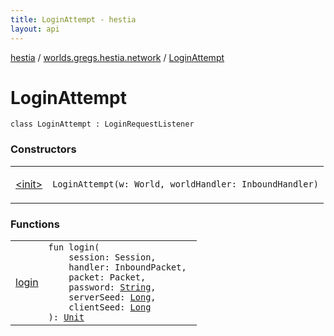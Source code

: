 ```yaml
---
title: LoginAttempt - hestia
layout: api
---
```


<div class='api-docs-breadcrumbs'><a href="../../index.html">hestia</a> / <a href="../index.html">worlds.gregs.hestia.network</a> / <a href="./index.html">LoginAttempt</a></div>

# LoginAttempt

<div class="signature"><code><span class="keyword">class </span><span class="identifier">LoginAttempt</span>&nbsp;<span class="symbol">:</span>&nbsp;<span class="identifier">LoginRequestListener</span></code></div>

### Constructors

<table class="api-docs-table">
<tbody>
<tr>
<td markdown="1">

<a href="-init-.html">&lt;init&gt;</a>


</td>
<td markdown="1">
<div class="signature"><code><span class="identifier">LoginAttempt</span><span class="symbol">(</span><span class="parameterName" id="worlds.gregs.hestia.network.LoginAttempt$<init>(com.artemis.World, world.gregs.hestia.core.network.codec.inbound.InboundHandler)/w">w</span><span class="symbol">:</span>&nbsp;<span class="identifier">World</span><span class="symbol">, </span><span class="parameterName" id="worlds.gregs.hestia.network.LoginAttempt$<init>(com.artemis.World, world.gregs.hestia.core.network.codec.inbound.InboundHandler)/worldHandler">worldHandler</span><span class="symbol">:</span>&nbsp;<span class="identifier">InboundHandler</span><span class="symbol">)</span></code></div>

</td>
</tr>
</tbody>
</table>

### Functions

<table class="api-docs-table">
<tbody>
<tr>
<td markdown="1">

<a href="login.html">login</a>


</td>
<td markdown="1">
<div class="signature"><code><span class="keyword">fun </span><span class="identifier">login</span><span class="symbol">(</span><br/>&nbsp;&nbsp;&nbsp;&nbsp;<span class="parameterName" id="worlds.gregs.hestia.network.LoginAttempt$login(world.gregs.hestia.core.network.Session, world.gregs.hestia.core.network.packets.InboundPacket, world.gregs.hestia.core.network.packets.Packet, kotlin.String, kotlin.Long, kotlin.Long)/session">session</span><span class="symbol">:</span>&nbsp;<span class="identifier">Session</span><span class="symbol">, </span><br/>&nbsp;&nbsp;&nbsp;&nbsp;<span class="parameterName" id="worlds.gregs.hestia.network.LoginAttempt$login(world.gregs.hestia.core.network.Session, world.gregs.hestia.core.network.packets.InboundPacket, world.gregs.hestia.core.network.packets.Packet, kotlin.String, kotlin.Long, kotlin.Long)/handler">handler</span><span class="symbol">:</span>&nbsp;<span class="identifier">InboundPacket</span><span class="symbol">, </span><br/>&nbsp;&nbsp;&nbsp;&nbsp;<span class="parameterName" id="worlds.gregs.hestia.network.LoginAttempt$login(world.gregs.hestia.core.network.Session, world.gregs.hestia.core.network.packets.InboundPacket, world.gregs.hestia.core.network.packets.Packet, kotlin.String, kotlin.Long, kotlin.Long)/packet">packet</span><span class="symbol">:</span>&nbsp;<span class="identifier">Packet</span><span class="symbol">, </span><br/>&nbsp;&nbsp;&nbsp;&nbsp;<span class="parameterName" id="worlds.gregs.hestia.network.LoginAttempt$login(world.gregs.hestia.core.network.Session, world.gregs.hestia.core.network.packets.InboundPacket, world.gregs.hestia.core.network.packets.Packet, kotlin.String, kotlin.Long, kotlin.Long)/password">password</span><span class="symbol">:</span>&nbsp;<a href="https://kotlinlang.org/api/latest/jvm/stdlib/kotlin/-string/index.html"><span class="identifier">String</span></a><span class="symbol">, </span><br/>&nbsp;&nbsp;&nbsp;&nbsp;<span class="parameterName" id="worlds.gregs.hestia.network.LoginAttempt$login(world.gregs.hestia.core.network.Session, world.gregs.hestia.core.network.packets.InboundPacket, world.gregs.hestia.core.network.packets.Packet, kotlin.String, kotlin.Long, kotlin.Long)/serverSeed">serverSeed</span><span class="symbol">:</span>&nbsp;<a href="https://kotlinlang.org/api/latest/jvm/stdlib/kotlin/-long/index.html"><span class="identifier">Long</span></a><span class="symbol">, </span><br/>&nbsp;&nbsp;&nbsp;&nbsp;<span class="parameterName" id="worlds.gregs.hestia.network.LoginAttempt$login(world.gregs.hestia.core.network.Session, world.gregs.hestia.core.network.packets.InboundPacket, world.gregs.hestia.core.network.packets.Packet, kotlin.String, kotlin.Long, kotlin.Long)/clientSeed">clientSeed</span><span class="symbol">:</span>&nbsp;<a href="https://kotlinlang.org/api/latest/jvm/stdlib/kotlin/-long/index.html"><span class="identifier">Long</span></a><br/><span class="symbol">)</span><span class="symbol">: </span><a href="https://kotlinlang.org/api/latest/jvm/stdlib/kotlin/-unit/index.html"><span class="identifier">Unit</span></a></code></div>

</td>
</tr>
</tbody>
</table>
